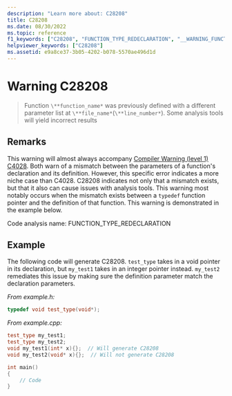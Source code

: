 ```yaml
---
description: "Learn more about: C28208"
title: C28208
ms.date: 08/30/2022
ms.topic: reference
f1_keywords: ["C28208", "FUNCTION_TYPE_REDECLARATION", "__WARNING_FUNCTION_TYPE_REDECLARATION"]
helpviewer_keywords: ["C28208"]
ms.assetid: e9a8ce37-3b05-4202-b078-5570ae496d1d
---
```

# Warning C28208

> Function `\**function_name*` was previously defined with a different parameter list at `\**file_name*`(`\**line_number*`). Some analysis tools will yield incorrect results

## Remarks

This warning will almost always accompany [Compiler Warning (level 1) C4028](/cpp/error-messages/compiler-warnings/compiler-warning-level-1-c4028). Both warn of a mismatch between the parameters of a function's declaration and its definition. However, this specific error indicates a more niche case than C4028. C28208 indicates not only that a mismatch exists, but that it also can cause issues with analysis tools. This warning most notably occurs when the mismatch exists between a `typedef` function pointer and the definition of that function. This warning is demonstrated in the example below.

Code analysis name: FUNCTION_TYPE_REDECLARATION

## Example

The following code will generate C28208. `test_type` takes in a void pointer in its declaration, but `my_test1` takes in an integer pointer instead. `my_test2` remediates this issue by making sure the definition parameter match the declaration parameters.

*From example.h:*

```cpp
typedef void test_type(void*);
```

*From example.cpp:*

```cpp
test_type my_test1;
test_type my_test2;
void my_test1(int* x){};  // Will generate C28208
void my_test2(void* x){};  // Will not generate C28208

int main()
{
    // Code
}
```
